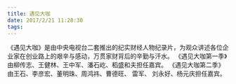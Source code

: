 ```yaml
---
title: 遇见大咖
date: 2017/2/21 11:28:30 
tags:
---
```

《遇见大咖》是由中央电视台二套推出的纪实财经人物纪录片，为观众讲述各位企业家在创业路上的艰辛与感动，万贯家财背后的辛勤与汗水。
《遇见大咖第一季》由柳传志、王健林、王中军、潘石屹、稻盛和夫担任嘉宾。
《遇见大咖第二季》由王石、李彦宏、董明珠、周鸿祎、曹德旺、 雷军、 刘永好、杨元庆担任嘉宾。